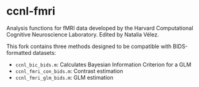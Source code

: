 ccnl-fmri
====

Analysis functions for fMRI data developed by the Harvard Computational Cognitive Neuroscience Laboratory. Edited by Natalia Vélez.

This fork contains three methods designed to be compatible with BIDS-formatted datasets:
* `ccnl_bic_bids.m`: Calculates Bayesian Information Criterion for a GLM
* `ccnl_fmri_con_bids.m`: Contrast estimation
* `ccnl_fmri_glm_bids.m`: GLM estimation
